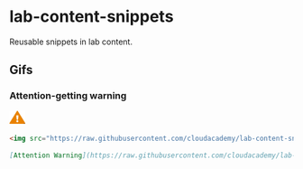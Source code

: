 # lab-content-snippets

Reusable snippets in lab content.

## Gifs

### Attention-getting warning

<img src="https://raw.githubusercontent.com/cloudacademy/lab-content-snippets/main/gifs/animated-warning.gif" alt="Attention Warning" width="28">

```html
<img src="https://raw.githubusercontent.com/cloudacademy/lab-content-snippets/main/gifs/animated-warning.gif" alt="Attention Warning" width="28">
```

```markdown
[Attention Warning](https://raw.githubusercontent.com/cloudacademy/lab-content-snippets/main/gifs/animated-warning.gif){: width="28"}
```

